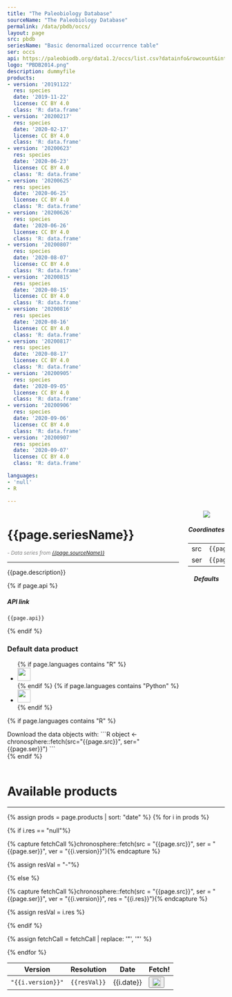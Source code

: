 ```yaml
---
title: "The Paleobiology Database"
sourceName: "The Paleobiology Database"
permalink: /data/pbdb/occs/
layout: page
src: pbdb
seriesName: "Basic denormalized occurrence table"
ser: occs
api: https://paleobiodb.org/data1.2/occs/list.csv?datainfo&rowcount&interval=Ediacaran,Holocene&show=class,classext,genus,subgenus,coll,coords,loc,paleoloc,strat,stratext,lith,env,ref,crmod,timebins,timecompare
logo: "PBDB2014.png"
description: dummyfile
products:
- version: '20191122'
  res: species
  date: '2019-11-22'
  license: CC BY 4.0
  class: 'R: data.frame'
- version: '20200217'
  res: species
  date: '2020-02-17'
  license: CC BY 4.0
  class: 'R: data.frame'
- version: '20200623'
  res: species
  date: '2020-06-23'
  license: CC BY 4.0
  class: 'R: data.frame'
- version: '20200625'
  res: species
  date: '2020-06-25'
  license: CC BY 4.0
  class: 'R: data.frame'
- version: '20200626'
  res: species
  date: '2020-06-26'
  license: CC BY 4.0
  class: 'R: data.frame'
- version: '20200807'
  res: species
  date: '2020-08-07'
  license: CC BY 4.0
  class: 'R: data.frame'
- version: '20200815'
  res: species
  date: '2020-08-15'
  license: CC BY 4.0
  class: 'R: data.frame'
- version: '20200816'
  res: species
  date: '2020-08-16'
  license: CC BY 4.0
  class: 'R: data.frame'
- version: '20200817'
  res: species
  date: '2020-08-17'
  license: CC BY 4.0
  class: 'R: data.frame'
- version: '20200905'
  res: species
  date: '2020-09-05'
  license: CC BY 4.0
  class: 'R: data.frame'
- version: '20200906'
  res: species
  date: '2020-09-06'
  license: CC BY 4.0
  class: 'R: data.frame'
- version: '20200907'
  res: species
  date: '2020-09-07'
  license: CC BY 4.0
  class: 'R: data.frame'

languages:
- 'null'
- R

---
```


<script src="{{site.url}}{{site.baseurl}}/assets/js/tabs.js"></script>
<script src="{{site.url}}{{site.baseurl}}/assets/js/clipboard.min.js"></script>


<script src="{{site.url}}{{site.baseurl}}/assets/js/jquery-3.7.0.js"></script>  <!--Add JQuery-->
<script src="{{site.url}}{{site.baseurl}}/assets/js/jquery.dataTables.min.js"></script>
<link rel="stylesheet" type="text/css" href="{{site.url}}{{site.baseurl}}/assets/css/jquery.dataTables.min.css" />

<div class="columns">
<div class="column is-8" markdown="1">

#  {{page.seriesName}} 

<small style="color:gray"><i> - Data series from <a href="{{site.url}}{{site.baseurl}}/data/{{page.src}}/">{{page.sourceName}}</a></i></small> 

<hr>


{{page.description}}

{% if page.api %}
<div style="overflow-wrap:break-word" markdown="1">

##### API link 

<code>{{page.api}}</code>

</div>
{% endif %}

### Default data product

<div class="tabs is-boxed">
  <ul>
{% if page.languages contains "R" %}
    <li class="tab is-active" onclick="openTab(event,'r-default')"><a><img src="{{site.url}}{{site.baseurl}}/images/logos/RlogoNew.png" style="width:30px"></a></li>
{% endif %}
{% if page.languages contains "Python" %}
    <li class="tab" onclick="openTab(event,'py-default')"><a><img src="{{site.url}}{{site.baseurl}}/images/logos/Python-logo-notext.png" style="width:30px"></a></li>
{% endif %}
  </ul>
</div>

<div class="container section">

{% if page.languages contains "R" %}
<div class="content-tab" id="r-default" markdown="1">
Download the data objects with:
```R
object <- chronosphere::fetch(src="{{page.src}}", ser="{{page.ser}}")
```
</div>
{% endif %}
<div class="content-tab" id="py-default" style="display:none" markdown="1">
```python
Python code!
```
</div>
</div>



</div>

<div class="column is-4 box" markdown="1" style="text-align:center">

<img src="{{site.url}}{{site.baseurl}}/images/chronos_logos/{{page.logo}}" style="max-width:250px">

##### Coordinates

<table>
<tr> <td> src </td> <td><code>{{page.src}}</code> </td></tr>
<tr> <td> ser </td> <td><code>{{page.ser}}</code> </td></tr>
</table>

##### Defaults

</div>


</div>

<br>

# Available products

* * *


<table class="display" id="my-table">
<thead>
<tr><th>Version</th><th>Resolution</th> <th>Date</th> <th>Fetch!</th></tr>
</thead>

<tbody>

{% assign prods = page.products | sort: "date" %}
{% for i in prods %}

<tr> 
{% if i.res == "null"%}

{% capture fetchCall %}chronosphere::fetch(src = "{{page.src}}", ser = "{{page.ser}}", ver = "{{i.version}}"){% endcapture %}

{% assign resVal = "-"%} 

{% else %}

{% capture fetchCall %}chronosphere::fetch(src = "{{page.src}}", ser = "{{page.ser}}", ver = "{{i.version}}", res = "{{i.res}}"){% endcapture %}

{% assign resVal = i.res %} 

{% endif %}

{% assign fetchCall = fetchCall | replace: '"', '\"' %} 

<td> <code>"{{i.version}}"</code></td>
<td> <code>{{resVal}}</code> </td>
<td> {{i.date}} </td>
<td> 
	<button class="button is-small" onclick='myFunction("{{fetchCall}}")' style="font-size:0.5rem">
		<img src="{{site.url}}{{site.baseurl}}/images/misc/copy-to-clipboard_R.svg" style="width:20px"> 
	</button> 
</td>
</tr>

{% endfor %}

</tbody>
</table>


<script>
new DataTable('#my-table');
</script>

<script>
function myFunction(message) {
   // Copy the text inside the text field
  navigator.clipboard.writeText(message);
} 
</script>

